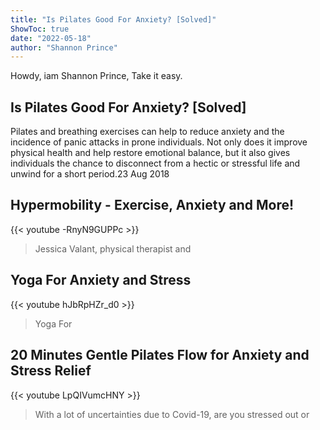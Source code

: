 ```yaml
---
title: "Is Pilates Good For Anxiety? [Solved]"
ShowToc: true 
date: "2022-05-18"
author: "Shannon Prince" 
---
```


Howdy, iam Shannon Prince, Take it easy.
## Is Pilates Good For Anxiety? [Solved]
Pilates and breathing exercises can help to reduce anxiety and the incidence of panic attacks in prone individuals. Not only does it improve physical health and help restore emotional balance, but it also gives individuals the chance to disconnect from a hectic or stressful life and unwind for a short period.23 Aug 2018

## Hypermobility - Exercise, Anxiety and More!
{{< youtube -RnyN9GUPPc >}}
>Jessica Valant, physical therapist and 

## Yoga For Anxiety and Stress
{{< youtube hJbRpHZr_d0 >}}
>Yoga For 

## 20 Minutes Gentle Pilates Flow for Anxiety and Stress Relief
{{< youtube LpQIVumcHNY >}}
>With a lot of uncertainties due to Covid-19, are you stressed out or 

